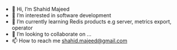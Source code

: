 - 👋 Hi, I’m Shahid Majeed
- 👀 I’m interested in software development
- 🌱 I’m currently learning Redis products e.g server, metrics export, operator
- 💞️ I’m looking to collaborate on ...
- 📫 How to reach me shahid.majeed@gmail.com

<!---
majeedshahid/majeedshahid is a ✨ special ✨ repository because its `README.md` (this file) appears on your GitHub profile.
You can click the Preview link to take a look at your changes.
--->
